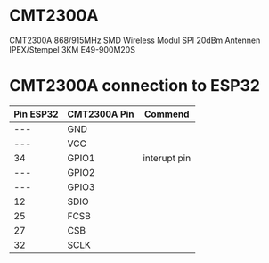 # CMT2300A
CMT2300A 868/915MHz SMD Wireless Modul SPI 20dBm Antennen IPEX/Stempel 3KM E49-900M20S

# CMT2300A connection to ESP32
| Pin ESP32 | CMT2300A Pin | Commend    |
| --------- | ------------ | ---------- |
| ---           | GND              |            |
| ---           | VCC              |             |
| 34            | GPIO1            | interupt pin |
| ---           | GPIO2            |            |
| ---           | GPIO3            |            |
| 12            | SDIO             |            |
| 25            | FCSB             |            |
| 27            | CSB              |            |
| 32            | SCLK             |            |
